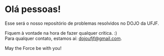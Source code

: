 # Olá pessoas! 

Esse será o nosso repositório de problemas resolvidos no DOJO da UFJF.

Fiquem à vontade na hora de fazer qualquer crítica. :) <br />
Para qualquer contato, estamos aí: <dojoufjf@gmail.com>. <br />

May the Force be with you! 
